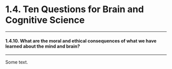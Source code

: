 # 1.4. Ten Questions for Brain and Cognitive Science

---
#### 1.4.10. What are the moral and ethical consequences of what we have learned about the mind and brain?

---
Some text.